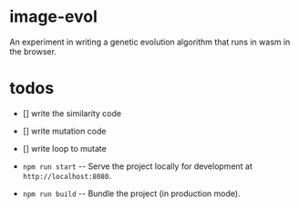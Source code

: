 # image-evol

An experiment in writing a genetic evolution algorithm that runs in wasm in the browser.

# todos

- [] write the similarity code
- [] write mutation code
- [] write loop to mutate

- `npm run start` -- Serve the project locally for development at
  `http://localhost:8080`.

- `npm run build` -- Bundle the project (in production mode).
